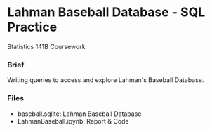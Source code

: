 # Lahman Baseball Database - SQL Practice
Statistics 141B Coursework

### Brief
Writing queries to access and explore Lahman's Baseball Database.

### Files
+ baseball.sqlite: Lahman Baseball Database
+ LahmanBaseball.ipynb: Report & Code
